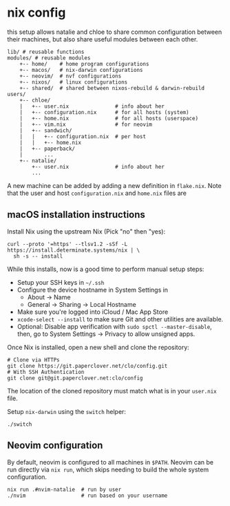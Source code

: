 # nix config

this setup allows natalie and chloe to share common configuration between their
machines, but also share useful modules between each other.

```
lib/ # reusable functions
modules/ # reusable modules
    +-- home/    # home program configurations
    +-- macos/   # nix-darwin configurations
    +-- neovim/  # nvf configurations
    +-- nixos/   # linux configurations
    +-- shared/  # shared between nixos-rebuild & darwin-rebuild
users/
    +-- chloe/
    |   +-- user.nix               # info about her
    |   +-- configuration.nix      # for all hosts (system)
    |   +-- home.nix               # for all hosts (userspace)
    |   +-- vim.nix                # for neovim
    |   +-- sandwich/
    |   |   +-- configuration.nix  # per host
    |   |   +-- home.nix
    |   +-- paperback/
    |       ...
    +-- natalie/
        +-- user.nix               # info about her
        ...
```

A new machine can be added by adding a new definition in `flake.nix`. Note that
the user and host `configuration.nix` and `home.nix` files are

## macOS installation instructions

Install Nix using the upstream Nix (Pick "no" then "yes):

```
curl --proto '=https' --tlsv1.2 -sSf -L https://install.determinate.systems/nix | \
  sh -s -- install
```

While this installs, now is a good time to perform manual setup steps:

- Setup your SSH keys in `~/.ssh`
- Configure the device hostname in System Settings in
  - About -> Name
  - General -> Sharing -> Local Hostname
- Make sure you're logged into iCloud / Mac App Store
- `xcode-select --install` to make sure Git and other utilities are available.
- Optional: Disable app verification with `sudo spctl --master-disable`, then,
  go to System Settings -> Privacy to allow unsigned apps.

Once Nix is installed, open a new shell and clone the repository:

```
# Clone via HTTPs
git clone https://git.paperclover.net/clo/config.git
# With SSH Authentication
git clone git@git.paperclover.net:clo/config
```

The location of the cloned repository must match what is in your `user.nix`
file.

Setup `nix-darwin` using the `switch` helper:

```
./switch
```

## Neovim configuration

By default, neovim is configured to all machines in `$PATH`. Neovim can be run
directly via `nix run`, which skips needing to build the whole system
configuration.

```
nix run .#nvim-natalie  # run by user
./nvim                  # run based on your username
```

